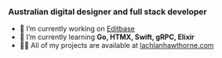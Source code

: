 <h3 >Australian digital designer and full stack developer</h3>

- 🔭 I’m currently working on [Editbase](https://editbase.com)
- 🌱 I’m currently learning **Go, HTMX, Swift, gRPC, Elixir**
- 👨‍💻 All of my projects are available at [lachlanhawthorne.com](lachlanhawthorne.com)